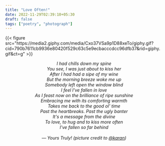 ```yaml
---
title: "Love Often!"
date: 2022-11-29T02:39:10+05:30
draft: false
tags: ["poetry", "photograph"]
---
```


<div width="100%">
{{< figure src="https://media2.giphy.com/media/Cxo37VSa9p1D88xeTo/giphy.gif?cid=790b7611cb9936e80420f529c63c5e9ecbacccdcc96dfb37&rid=giphy.gif&ct=g" >}}
</div>

<p style="text-align: center !important; font-style: italic;">
I had chills down my spine <br>
You see, I was just about to kiss her <br>
After I had had a sipe of my wine <br>
But the morning breeze woke me up <br>
Somebody left open the window blind <br>
I feel I've fallen in love <br>
As I feast now on the brilliance of ripe sunshine <br>
Embracing me with its comforting warmth <br>
Takes me back to the good ol' time <br>
Past the heartbreaks. Past the ugly banter <br>
It's a message from the divine <br>
To love, to hug and to kiss more often <br>
I've fallen so far behind <br>
<br>
— Yours Truly! (picture credit to <a href="https://www.instagram.com/karansthr/">@karan</a>)
</p>
